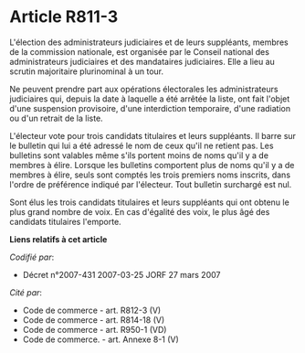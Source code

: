 # Article R811-3

L'élection des administrateurs judiciaires et de leurs suppléants, membres de la commission nationale, est organisée par le
Conseil national des administrateurs judiciaires et des mandataires judiciaires. Elle a lieu au scrutin majoritaire
plurinominal à un tour.

Ne peuvent prendre part aux opérations électorales les administrateurs judiciaires qui, depuis la date à laquelle a été
arrêtée la liste, ont fait l'objet d'une suspension provisoire, d'une interdiction temporaire, d'une radiation ou d'un
retrait de la liste.

L'électeur vote pour trois candidats titulaires et leurs suppléants. Il barre sur le bulletin qui lui a été adressé le nom de
ceux qu'il ne retient pas. Les bulletins sont valables même s'ils portent moins de noms qu'il y a de membres à élire. Lorsque
les bulletins comportent plus de noms qu'il y a de membres à élire, seuls sont comptés les trois premiers noms inscrits, dans
l'ordre de préférence indiqué par l'électeur. Tout bulletin surchargé est nul.

Sont élus les trois candidats titulaires et leurs suppléants qui ont obtenu le plus grand nombre de voix. En cas d'égalité
des voix, le plus âgé des candidats titulaires l'emporte.

**Liens relatifs à cet article**

_Codifié par_:

  - Décret n°2007-431 2007-03-25 JORF 27 mars 2007

_Cité par_:

  - Code de commerce - art. R812-3 (V)
  - Code de commerce - art. R814-18 (V)
  - Code de commerce - art. R950-1 (VD)
  - Code de commerce. - art. Annexe 8-1 (V)
